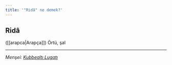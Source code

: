 ```yaml
---
title: '"Ridâ" ne demek?'
---
```


## Ridâ
([[arapca|Arapça]]) Örtü, şal

---
*Menşei: [Kubbealtı Lugatı](https://www.lugatim.com/s/Ridâ)*